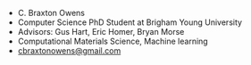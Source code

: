 - C. Braxton Owens
- Computer Science PhD Student at Brigham Young University 
- Advisors: Gus Hart, Eric Homer, Bryan Morse
- Computational Materials Science, Machine learning
- cbraxtonowens@gmail.com
